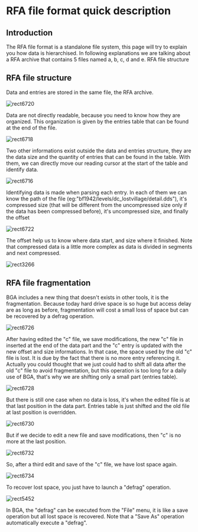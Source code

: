# RFA file format quick description

## Introduction

The RFA file format is a standalone file system, this page will try to explain you how data is hierarchised. In following explanations we are talking about a RFA archive that contains 5 files named a, b, c, d and e.
RFA file structure

## RFA file structure

Data and entries are stored in the same file, the RFA archive.

![rect6720](https://github.com/user-attachments/assets/cc777a68-f331-4903-9930-cfe973110d2b)

Data are not directly readable, because you need to know how they are organized. This organization is given by the entries table that can be found at the end of the file.

![rect6718](https://github.com/user-attachments/assets/17ffa1d2-6a73-4a3a-a151-fcb0ab0accc9)

Two other informations exist outside the data and entries structure, they are the data size and the quantity of entries that can be found in the table. With them, we can directly move our reading cursor at the start of the table and identify data.

![rect6716](https://github.com/user-attachments/assets/c6174367-ce68-4588-ae97-9fd163961d32)

Identifying data is made when parsing each entry. In each of them we can know the path of the file (eg:"bf1942/levels/dc_lostvillage/detail.dds"), it's compressed size (that will be different from the uncompressed size only if the data has been compressed before), it's uncompressed size, and finally the offset

![rect6722](https://github.com/user-attachments/assets/7190fb18-33e9-41e0-86ad-d438612835d9)

The offset help us to know where data start, and size where it finished. Note that compressed data is a little more complex as data is divided in segments and next compressed.

![rect3266](https://github.com/user-attachments/assets/3e8c754e-a282-4532-849d-f89aad3f2c47)

## RFA file fragmentation

BGA includes a new thing that doesn't exists in other tools, it is the fragmentation. Because today hard drive space is so huge but access delay are as long as before, fragmentation will cost a small loss of space but can be recovered by a defrag operation.

![rect6726](https://github.com/user-attachments/assets/96fbeca5-de13-4906-a664-e5210092aade)

After having edited the "c" file, we save modifications, the new "c" file in inserted at the end of the data part and the "c" entry is updated with the new offset and size informations. In that case, the space used by the old "c" file is lost. It is due by the fact that there is no more entry referencing it. Actually you could thought that we just could had to shift all data after the old "c" file to avoid fragmentation, but this operation is too long for a daily use of BGA, that's why we are shifting only a small part (entries table).

![rect6728](https://github.com/user-attachments/assets/1706bc74-4783-4026-85fa-cbdb4082da32)

But there is still one case when no data is loss, it's when the edited file is at that last position in the data part. Entries table is just shifted and the old file at last position is overridden.

![rect6730](https://github.com/user-attachments/assets/4590921a-4512-436a-b688-5bf9c2025d52)

But if we decide to edit a new file and save modifications, then "c" is no more at the last position.

![rect6732](https://github.com/user-attachments/assets/bcd84134-4d2b-4383-b11b-b41c39f326a3)

So, after a third edit and save of the "c" file, we have lost space again.

![rect6734](https://github.com/user-attachments/assets/09e223a5-f1fc-4403-9762-25dec57b9e6e)

To recover lost space, you just have to launch a "defrag" operation.

![rect5452](https://github.com/user-attachments/assets/fb5f3c7a-2c44-47c3-ad0e-b8a545cfa17c)

In BGA, the "defrag" can be executed from the "File" menu, it is like a save operation but all lost space is recovered. Note that a "Save As" operation automatically execute a "defrag".
